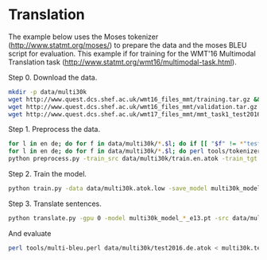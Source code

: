 
# Translation

The example below uses the Moses tokenizer (http://www.statmt.org/moses/) to prepare the data and the moses BLEU script for evaluation. This example if for training for the WMT'16 Multimodal Translation task (http://www.statmt.org/wmt16/multimodal-task.html).

Step 0. Download the data.

```bash
mkdir -p data/multi30k
wget http://www.quest.dcs.shef.ac.uk/wmt16_files_mmt/training.tar.gz &&  tar -xf training.tar.gz -C data/multi30k && rm training.tar.gz
wget http://www.quest.dcs.shef.ac.uk/wmt16_files_mmt/validation.tar.gz && tar -xf validation.tar.gz -C data/multi30k && rm validation.tar.gz
wget http://www.quest.dcs.shef.ac.uk/wmt17_files_mmt/mmt_task1_test2016.tar.gz && tar -xf mmt_task1_test2016.tar.gz -C data/multi30k && rm mmt_task1_test2016.tar.gz
```

Step 1. Preprocess the data.

```bash
for l in en de; do for f in data/multi30k/*.$l; do if [[ "$f" != *"test"* ]]; then sed -i "$ d" $f; fi;  done; done
for l in en de; do for f in data/multi30k/*.$l; do perl tools/tokenizer.perl -a -no-escape -l $l -q  < $f > $f.atok; done; done
python preprocess.py -train_src data/multi30k/train.en.atok -train_tgt data/multi30k/train.de.atok -valid_src data/multi30k/val.en.atok -valid_tgt data/multi30k/val.de.atok -save_data data/multi30k.atok.low -lower
```

Step 2. Train the model.

```bash
python train.py -data data/multi30k.atok.low -save_model multi30k_model -gpu_ranks 0
```

Step 3. Translate sentences.

```bash
python translate.py -gpu 0 -model multi30k_model_*_e13.pt -src data/multi30k/test2016.en.atok -tgt data/multi30k/test2016.de.atok -replace_unk -verbose -output multi30k.test.pred.atok
```

And evaluate

```bash
perl tools/multi-bleu.perl data/multi30k/test2016.de.atok < multi30k.test.pred.atok
```
